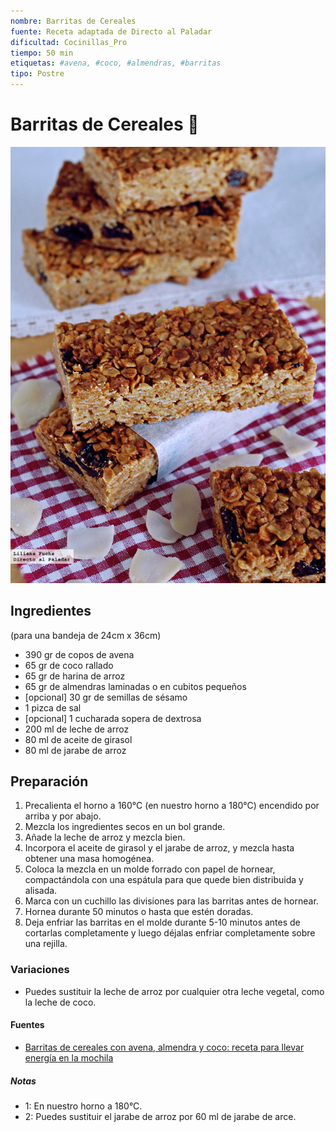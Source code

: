 ```yaml
---
nombre: Barritas de Cereales
fuente: Receta adaptada de Directo al Paladar
dificultad: Cocinillas_Pro
tiempo: 50 min
etiquetas: #avena, #coco, #almendras, #barritas
tipo: Postre
---
```


# Barritas de Cereales 🍪

![Imagen de las barritas de cereales](img/barritas-cereales.jpg)

## Ingredientes
(para una bandeja de 24cm x 36cm)

- 390 gr de copos de avena
- 65 gr de coco rallado
- 65 gr de harina de arroz
- 65 gr de almendras laminadas o en cubitos pequeños
- [opcional] 30 gr de semillas de sésamo
- 1 pizca de sal
- [opcional] 1 cucharada sopera de dextrosa
- 200 ml de leche de arroz
- 80 ml de aceite de girasol
- 80 ml de jarabe de arroz

## Preparación

1. Precalienta el horno a 160°C (en nuestro horno a 180°C) encendido por arriba y por abajo.
2. Mezcla los ingredientes secos en un bol grande.
3. Añade la leche de arroz y mezcla bien.
4. Incorpora el aceite de girasol y el jarabe de arroz, y mezcla hasta obtener una masa homogénea.
5. Coloca la mezcla en un molde forrado con papel de hornear, compactándola con una espátula para que quede bien distribuida y alisada.
6. Marca con un cuchillo las divisiones para las barritas antes de hornear.
7. Hornea durante 50 minutos o hasta que estén doradas.
8. Deja enfriar las barritas en el molde durante 5-10 minutos antes de cortarlas completamente y luego déjalas enfriar completamente sobre una rejilla.

### Variaciones

- Puedes sustituir la leche de arroz por cualquier otra leche vegetal, como la leche de coco.
  
#### Fuentes

- [Barritas de cereales con avena, almendra y coco: receta para llevar energía en la mochila](https://www.directoalpaladar.com/postres/barritas-de-cereales-con-avena-almendra-y-coco-receta)

##### Notas

- <a name="footnote1">1</a>: En nuestro horno a 180°C.
- <a name="footnote2">2</a>: Puedes sustituir el jarabe de arroz por 60 ml de jarabe de arce.
